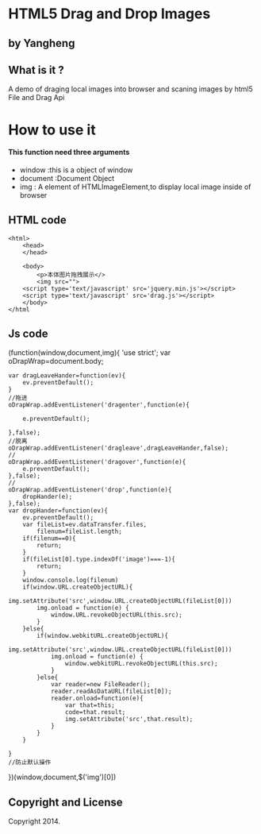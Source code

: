 #   HTML5 Drag and Drop Images
##  by Yangheng

##  What is it ?

A demo of draging local images into browser and scaning images by html5 File and Drag Api

#   How to use it

####    This function need three arguments

*   window :this is a object of window
*   document :Document Object
*   img : A element of HTMLImageElement,to display local image inside of browser

## HTML code
    <html>
        <head>
        </head>

        <body>
            <p>本体图片拖拽展示</>
            <img src="">
        <script type='text/javascript' src='jquery.min.js'></script>
        <script type='text/javascript' src='drag.js'></script>
        </body>
    </html

##  Js code


(function(window,document,img){
    'use strict';
    var oDrapWrap=document.body;

    var dragLeaveHander=function(ev){
        ev.preventDefault();
    }
    //拖进
    oDrapWrap.addEventListener('dragenter',function(e){

        e.preventDefault();

    },false);
    //脱离
    oDrapWrap.addEventListener('dragleave',dragLeaveHander,false);
    //
    oDrapWrap.addEventListener('dragover',function(e){
        e.preventDefault();
    },false);
    //
    oDrapWrap.addEventListener('drop',function(e){
        dropHander(e);
    },false);
    var dropHander=function(ev){
        ev.preventDefault();
        var fileList=ev.dataTransfer.files,
            filenum=fileList.length;
        if(filenum==0){
            return;
        }
        if(fileList[0].type.indexOf('image')===-1){
            return;
        }
        window.console.log(filenum)
        if(window.URL.createObjectURL){
            img.setAttribute('src',window.URL.createObjectURL(fileList[0]))
            img.onload = function(e) {
                window.URL.revokeObjectURL(this.src);
            }
        }else{
            if(window.webkitURL.createObjectURL){
                img.setAttribute('src',window.URL.createObjectURL(fileList[0]))
                img.onload = function(e) {
                    window.webkitURL.revokeObjectURL(this.src);
                }
            }else{
                var reader=new FileReader();
                reader.readAsDataURL(fileList[0]);
                reader.onload=function(e){
                    var that=this;
                    code=that.result;
                    img.setAttribute('src',that.result);
                }
            }
        }

    }
    //防止默认操作
})(window,document,$('img')[0])

##  Copyright and License
Copyright 2014.